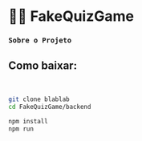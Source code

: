 <h1>🕵️‍♂️ FakeQuizGame</h1>

### `Sobre o Projeto`

<h2>Como baixar:</h2><br/>

```bash
git clone blablab
cd FakeQuizGame/backend

npm install
npm run
```
